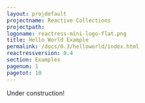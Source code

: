 ```yaml
---
layout: projdefault
projectname: Reactive Collections
projectpath: 
logoname: reactress-mini-logo-flat.png
title: Hello World Example
permalink: /docs/0.3/helloworld/index.html
reactressversion: 0.4
section: Examples
pagenum: 1
pagetot: 10
---
```



Under construction!

